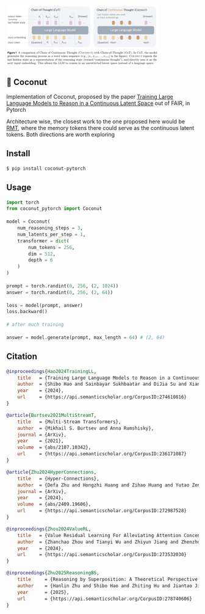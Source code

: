 <img src="./coconut.png" width="400px"></img>

## 🥥 Coconut

Implementation of Coconut, proposed by the paper <a href="https://arxiv.org/abs/2412.06769">Training Large Language Models to Reason in a Continuous Latent Space</a> out of FAIR, in Pytorch

Architecture wise, the closest work to the one proposed here would be <a href="https://github.com/lucidrains/recurrent-memory-transformer-pytorch">RMT</a>, where the memory tokens there could serve as the continuous latent tokens. Both directions are worth exploring

## Install

```bash
$ pip install coconut-pytorch
```

## Usage

```python
import torch
from coconut_pytorch import Coconut

model = Coconut(
    num_reasoning_steps = 3,
    num_latents_per_step = 1,
    transformer = dict(
        num_tokens = 256,
        dim = 512,
        depth = 6
    )
)

prompt = torch.randint(0, 256, (2, 1024))
answer = torch.randint(0, 256, (2, 64))

loss = model(prompt, answer)
loss.backward()

# after much training

answer = model.generate(prompt, max_length = 64) # (2, 64)
```

## Citation

```bibtex
@inproceedings{Hao2024TrainingLL,
    title   = {Training Large Language Models to Reason in a Continuous Latent Space},
    author  = {Shibo Hao and Sainbayar Sukhbaatar and DiJia Su and Xian Li and Zhiting Hu and Jason Weston and Yuandong Tian},
    year    = {2024},
    url     = {https://api.semanticscholar.org/CorpusID:274610816}
}
```

```bibtex
@article{Burtsev2021MultiStreamT,
    title   = {Multi-Stream Transformers},
    author  = {Mikhail S. Burtsev and Anna Rumshisky},
    journal = {ArXiv},
    year    = {2021},
    volume  = {abs/2107.10342},
    url     = {https://api.semanticscholar.org/CorpusID:236171087}
}
```

```bibtex
@article{Zhu2024HyperConnections,
    title   = {Hyper-Connections},
    author  = {Defa Zhu and Hongzhi Huang and Zihao Huang and Yutao Zeng and Yunyao Mao and Banggu Wu and Qiyang Min and Xun Zhou},
    journal = {ArXiv},
    year    = {2024},
    volume  = {abs/2409.19606},
    url     = {https://api.semanticscholar.org/CorpusID:272987528}
}
```

```bibtex
@inproceedings{Zhou2024ValueRL,
    title   = {Value Residual Learning For Alleviating Attention Concentration In Transformers},
    author  = {Zhanchao Zhou and Tianyi Wu and Zhiyun Jiang and Zhenzhong Lan},
    year    = {2024},
    url     = {https://api.semanticscholar.org/CorpusID:273532030}
}
```

```bibtex
@inproceedings{Zhu2025ReasoningBS,
    title     = {Reasoning by Superposition: A Theoretical Perspective on Chain of Continuous Thought},
    author    = {Hanlin Zhu and Shibo Hao and Zhiting Hu and Jiantao Jiao and Stuart Russell and Yuandong Tian},
    year      = {2025},
    url       = {https://api.semanticscholar.org/CorpusID:278740606}
}
```
